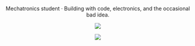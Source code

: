 <p align="center">
  Mechatronics student · Building with code, electronics, and the occasional bad idea.  
</p>

<p align="center">
  <img src="https://skillicons.dev/icons?i=github,linux,py,js,c,arduino&theme=dark" />
</p>

<p align="center">
  <img src="https://skillicons.dev/icons?i=svelte,astro,vite,tailwind,blender,ubuntu,vscode,postman&theme=dark" />
</p>
